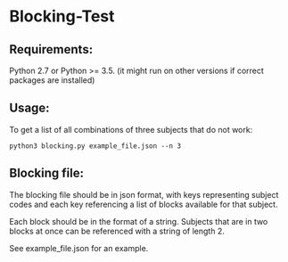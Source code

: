 # Blocking-Test

## Requirements:

Python 2.7 or Python >= 3.5. (it might run on other versions if correct packages are installed)

## Usage:

To get a list of all combinations of three subjects that do not work:

~~~~
python3 blocking.py example_file.json --n 3
~~~~

## Blocking file:

The blocking file should be in json format, with keys representing subject codes and each key referencing a list of blocks available for that subject.

Each block should be in the format of a string. Subjects that are in two blocks at once can be referenced with a string of length 2.

See example_file.json for an example.